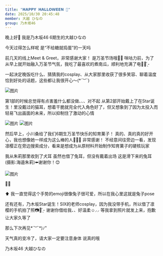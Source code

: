 ```yaml
---
title: "𝗛𝗔𝗣𝗣𝗬 𝗛𝗔𝗟𝗟𝗢𝗪𝗘𝗘𝗡 👻"
date: 2025/10/30 20:45:48
member: 大越 ひなの
group: 乃木坂46
---
```


晚上好🌙
我是乃木坂46 6期生的大越ひなの


今天过得怎么样呢
是“不给糖就捣蛋”的一天吗




前几天的线上Meet & Greet，非常感谢大家！
是万圣节场哦🎃🎃
咪咕力前，为了从早上就开始融入万圣节气氛，我吃了最喜欢的煮南瓜，顺利地充满了电💪🏻 ̖́-


一起决定晚饭吃什么、猜猜我的cosplay、从大家那里收获了很多笑容、聊着温度恰到好处的话题，这些都让我很开心〜(*´︶`)



![图片](https://www.nogizaka46.com/files/46/diary/n46/MEMBER/moblog/202510/mobkFen8j.jpg)



第1部的时候总觉得有点害羞什么都没做、、、对不起
从第2部开始戴上了在Star诞生！里没戴过的猫耳，想着干脆就完全代入角色好了，但又想象到了因为太投入而轻易飞出画面的未来，所以抑制住了激动的心情




![图片](https://www.nogizaka46.com/files/46/diary/n46/MEMBER/moblog/202510/mobAvD5Tb.jpg)
![图片](https://www.nogizaka46.com/files/46/diary/n46/MEMBER/moblog/202510/mobXxhBBZ.jpg)


然后早上，小川桑给了我们6期生万圣节快乐的知育菓子！
真的、真的真的好开心，我也想像她一样成为这么棒的人🥹✨✨
非常感谢！
不经意间往旁边一看，发现凛樱正在旁边搜索成分，看来是想成为从原材料开始制作知育菓子的硬核玩家



我从朱莉那里收到了犬耳
虽然也借了兔耳，但没有戴着出场
这是滑下来的兔耳
(摄影:海邉朱莉)⬅️谢谢你！😊






![图片](https://www.nogizaka46.com/files/46/diary/n46/MEMBER/moblog/202510/mobv6NG2I.jpg)







🤘🐰




⬆️
我一直觉得这个手势的emoji很像兔子很可爱，所以在我心里这就是兔子pose





还有还有，乃木坂Star诞生！SIX的老师cosplay，因为我没带手机，所以借了凛樱的手机拍了照📷💭 ̖́-
谢谢你借给我、、好温柔☺️⸝⸝
等我拿到照片就发上来，抱歉让大家久等了


那么下次再见*˙︶˙*)ﾉ"








天气真的变冷了，请大家一定要注意身体
说真的哦


乃木坂46
大越ひなの